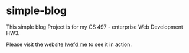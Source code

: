 # simple-blog

This simple blog Project is for my CS 497 - enterprise Web Development HW3.

Please visit the website <a href="lwefd.me">lwefd.me</a> to see it in action.

